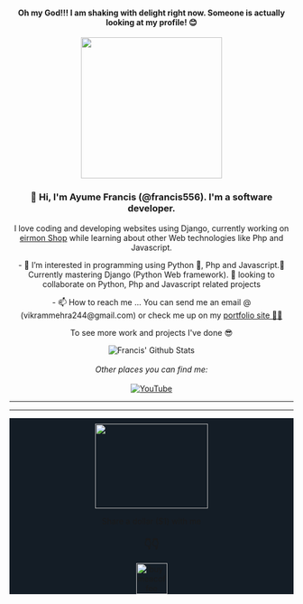 <div align='center'>
    <h4> Oh my God!!! I am shaking with delight right now. Someone is actually looking at my profile! 😊 </h4>
    <img src="https://media.giphy.com/media/offRxUVDyEXFjbSnMH/giphy.gif" style="height: 250px;" alt="">
</div>
<div align='center'>

<h3>👋 Hi, I'm Ayume Francis (@francis556). I'm a software developer.</h3> 
I love coding and developing websites using  Django, currently working on <a href="https://eirmonshop.com" target="_blank">eirmon Shop</a> while learning about other Web technologies like Php and Javascript.

</div>
<div align='center'>
<p>- 👀 I’m interested in programming using Python 💖, Php and Javascript.🌱 Currently mastering Django (Python Web framework). 💞️ looking to collaborate on Python, Php and Javascript related projects</p>
<p>- 📫 How to reach me ... You can send me an email @ (vikrammehra244@gmail.com) or check me up on my <a href="https://ayumefrancis.info"> portfolio site 💪💪</a></p>

<p>To see more work and projects I've done 😎 </p>
</div>

<div align="center">
    <img align="center" src="https://github-readme-stats.vercel.app/api?username=francis556&&show_icons=true&title_color=161e2e&icon_color=31c48d&text_color=4b5563&bg_color=f4f5f7" alt="Francis' Github Stats">
<br>
<br>
<i>Other places you can find me:</i>
<br>
<br>
<a href="https://www.youtube.com/channel/UCpUk_EERS3VSu39YMedNHlA" target="_blank"><img src="https://img.shields.io/badge/YouTube-%23E4405F.svg?&style=flat-square&logo=youtube&logoColor=white" alt="YouTube"></a>
</div>
<hr>
<hr>
<div align="center" style="background: #141d26">
<div>
    <img src="https://media.giphy.com/media/S7K9EsqHvTGaOGmfKd/giphy.gif" style="height: 150px; width: 200px; padding-top: 10px;" alt="">
</div>
<p>Share a dollar ($1) with me </p>
<h3>👇👇</h3>
<a href="https://www.buymeacoffee.com/ayumefrancis" target="_blank">
    <img src="https://raw.githubusercontent.com/francis556/francis556/main/static/images/bmc-button.png" style='height: 55px' alt="buymeacoffee">
</a>
</div>
